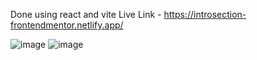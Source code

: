 Done using react and vite 
Live Link - https://introsection-frontendmentor.netlify.app/



![image](https://github.com/ashishmohanty10/Intro-Section/assets/149661785/65045ebf-4097-4295-9c41-6b9e7831b3e1)
![image](https://github.com/ashishmohanty10/Intro-Section/assets/149661785/441cf809-6d69-4670-ada9-17350a755c2c)


